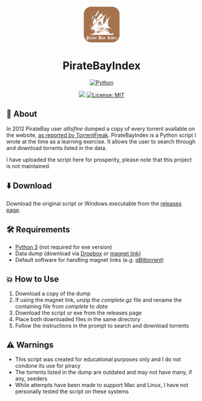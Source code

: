 <div align="center">
    <img alt="PirateBayIndex Icon" src="assets/icon.png" width="100px"/>
    <h1 align="center">PirateBayIndex</h1>

[![Python](https://img.shields.io/badge/Python-3776AB?style=for-the-badge&logo=python&logoColor=white)](https://www.python.org/)

![](https://img.shields.io/badge/Maintained%3F-no-red.svg)
[![License: MIT](https://img.shields.io/badge/License-MIT-yellow.svg)](https://opensource.org/licenses/MIT)

</div>

## :raised_eyebrow: About

In 2012 PirateBay user _allisfine_ dumped a copy of every torrent available on the website, [as reported by TorrentFreak](https://torrentfreak.com/download-a-copy-of-the-pirate-bay-its-only-90-mb-120209/). PirateBayIndex is a Python script I wrote at the time as a learning exercise. It allows the user to search through and download torrents listed in the data.

I have uploaded the script here for prosperity, please note that this project is not maintained.

## :arrow_down: Download

Download the original script or Windows executable from the [releases page](https://github.com/EdenCrow/Pirate-Bay-Index/releases).

## :hammer_and_wrench: Requirements

- [Python 3](https://www.python.org/downloads/) (not required for exe version)
- Data dump (download via [Dropbox](https://www.dropbox.com/s/19gpiuimeqw7ost/data?dl=0) or [magnet link](magnet:?xt=urn:btih:938802790a385c49307f34cca4c30f80b03df59c&dn=The+whole+Pirate+Bay+magnet+archive&tr=udp%3A%2F%2Ftracker.openbittorrent.com%3A80&tr=udp%3A%2F%2Ftracker.publicbt.com%3A80&tr=udp%3A%2F%2Ftracker.ccc.de%3A80))
- Default software for handling magnet links (e.g. [qBittorrent](https://www.qbittorrent.org/))

## :boom: How to Use

1. Download a copy of the dump
2. If using the magnet link, unzip the _complete.gz_ file and rename the containing file from _complete_ to _data_
3. Download the script or exe from the releases page
4. Place both downloaded files in the same directory
5. Follow the instructions in the prompt to search and download torrents

## :warning: Warnings

- This script was created for educational purposes only and I do not condone its use for piracy
- The torrents listed in the dump are outdated and may not have many, if any, seeders
- While attempts have been made to support Mac and Linux, I have not personally tested the script on these systems
